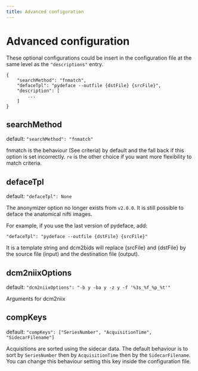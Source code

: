 ```yaml
---
title: Advanced configuration
---
```


# Advanced configuration

These optional configurations could be insert in the configuration file at the same level as the `"descriptions"` entry.

```
{
    "searchMethod": "fnmatch",
    "defaceTpl": "pydeface --outfile {dstFile} {srcFile}",
    "description": [
        ...
    ]
}
```

## searchMethod

default: `"searchMethod": "fnmatch"`

fnmatch is the behaviour (See criteria) by default and the fall back if this option is set incorrectly. `re` is the other choice if you want more flexibility to match criteria.

## defaceTpl

default: `"defaceTpl": None`

The anonymizer option no longer exists from `v2.0.0`. It is still possible to deface the anatomical nifti images.

For example, if you use the last version of pydeface, add:

`"defaceTpl": "pydeface --outfile {dstFile} {srcFile}"`

It is a template string and dcm2bids will replace {srcFile} and {dstFile} by the source file (input) and the destination file (output).

## dcm2niixOptions

default: `"dcm2niixOptions": "-b y -ba y -z y -f '%3s_%f_%p_%t'"`

Arguments for dcm2niix

## compKeys

default: `"compKeys": ["SeriesNumber", "AcquisitionTime", "SidecarFilename"]`

Acquisitions are sorted using the sidecar data. The default behaviour is to sort by `SeriesNumber` then by `AcquisitionTime` then by the `SidecarFilename`. You can change this behaviour setting this key inside the configuration file.

